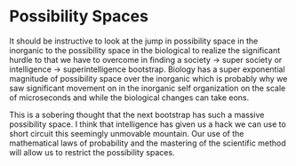 # Possibility Spaces


It should be instructive to look at the jump in possibility space in the inorganic to the possibility space in the biological to realize the significant hurdle to that we have to overcome in finding a society -> super society or intelligence -> superintelligence bootstrap. Biology has a super exponential magnitude of possibility space over the inorganic which is probably why we saw significant movement on in the inorganic self organization on the scale of microseconds and while the biological changes can take eons.

This is a sobering thought that the next bootstrap has such a massive possibility space. I think that intelligence has given us a hack we can use to short circuit this seemingly unmovable mountain. Our use of the mathematical laws of probability and the mastering of the scientific method will allow us to restrict the possibility spaces.

